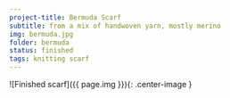 ```yaml
---
project-title: Bermuda Scarf
subtitle: from a mix of handwoven yarn, mostly merino
img: bermuda.jpg
folder: bermuda
status: finished
tags: knitting scarf
---
```


![Finished scarf]({{ page.img }}){: .center-image }
